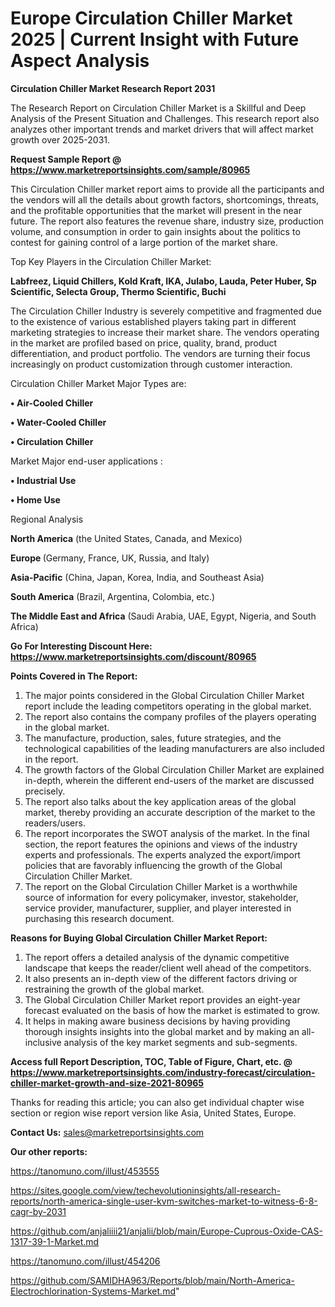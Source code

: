 # Europe Circulation Chiller Market 2025 | Current Insight with Future Aspect Analysis

<strong>Circulation Chiller Market Research Report 2031</strong>

The Research Report on Circulation Chiller Market is a Skillful and Deep Analysis of the Present Situation and Challenges. This research report also analyzes other important trends and market drivers that will affect market growth over 2025-2031.

<strong>Request Sample Report @ <a href=https://www.marketreportsinsights.com/sample/80965>https://www.marketreportsinsights.com/sample/80965</a></strong>

This Circulation Chiller market report aims to provide all the participants and the vendors will all the details about growth factors, shortcomings, threats, and the profitable opportunities that the market will present in the near future. The report also features the revenue share, industry size, production volume, and consumption in order to gain insights about the politics to contest for gaining control of a large portion of the market share.

Top Key Players in the Circulation Chiller Market:

<strong>Labfreez, Liquid Chillers, Kold Kraft, IKA, Julabo, Lauda, Peter Huber, Sp Scientific, Selecta Group, Thermo Scientific, Buchi</strong>

The Circulation Chiller Industry is severely competitive and fragmented due to the existence of various established players taking part in different marketing strategies to increase their market share. The vendors operating in the market are profiled based on price, quality, brand, product differentiation, and product portfolio. The vendors are turning their focus increasingly on product customization through customer interaction.

Circulation Chiller Market Major Types are:

<strong>• Air-Cooled Chiller

• Water-Cooled Chiller

• Circulation Chiller</strong>

Market Major end-user applications :

<strong>• Industrial Use

• Home Use</strong>

Regional Analysis

</u><strong><b>North America</b></strong> (the United States, Canada, and Mexico)

<strong><b>Europe </b></strong>(Germany, France, UK, Russia, and Italy)

<strong><b>Asia-Pacific</b></strong> (China, Japan, Korea, India, and Southeast Asia)

<strong><b>South America</b></strong> (Brazil, Argentina, Colombia, etc.)

<strong><b>The Middle East and Africa</b></strong> (Saudi Arabia, UAE, Egypt, Nigeria, and South Africa)

<strong>Go For Interesting Discount Here: <a href=https://www.marketreportsinsights.com/discount/80965>https://www.marketreportsinsights.com/discount/80965</a></strong>

<strong>Points Covered in The Report:</strong>
<ol>
  <li>The major points considered in the Global Circulation Chiller Market report include the leading competitors operating in the global market.</li>
  <li>The report also contains the company profiles of the players operating in the global market.</li>
  <li>The manufacture, production, sales, future strategies, and the technological capabilities of the leading manufacturers are also included in the report.</li>
  <li>The growth factors of the Global Circulation Chiller Market are explained in-depth, wherein the different end-users of the market are discussed precisely.</li>
  <li>The report also talks about the key application areas of the global market, thereby providing an accurate description of the market to the readers/users.</li>
  <li>The report incorporates the SWOT analysis of the market. In the final section, the report features the opinions and views of the industry experts and professionals. The experts analyzed the export/import policies that are favorably influencing the growth of the Global Circulation Chiller Market.</li>
  <li>The report on the Global Circulation Chiller Market is a worthwhile source of information for every policymaker, investor, stakeholder, service provider, manufacturer, supplier, and player interested in purchasing this research document.</li>
</ol>
<strong>Reasons for Buying Global Circulation Chiller Market Report:</strong>

<ol>
  <li>The report offers a detailed analysis of the dynamic competitive landscape that keeps the reader/client well ahead of the competitors.</li>
  <li>It also presents an in-depth view of the different factors driving or restraining the growth of the global market.</li>
  <li>The Global Circulation Chiller Market report provides an eight-year forecast evaluated on the basis of how the market is estimated to grow.</li>
  <li>It helps in making aware business decisions by having providing thorough insights insights into the global market and by making an all-inclusive analysis of the key market segments and sub-segments.</li>
</ol>
<strong>Access full Report Description, TOC, Table of Figure, Chart, etc. @ <a href=https://www.marketreportsinsights.com/industry-forecast/circulation-chiller-market-growth-and-size-2021-80965>https://www.marketreportsinsights.com/industry-forecast/circulation-chiller-market-growth-and-size-2021-80965</a></strong>


Thanks for reading this article; you can also get individual chapter wise section or region wise report version like Asia, United States, Europe.

<strong>Contact Us:</strong>
sales@marketreportsinsights.com

<strong>Our other reports:</strong>

<a href=https://tanomuno.com/illust/453555>https://tanomuno.com/illust/453555</a>

<a href=https://sites.google.com/view/techevolutioninsights/all-research-reports/north-america-single-user-kvm-switches-market-to-witness-6-8-cagr-by-2031>https://sites.google.com/view/techevolutioninsights/all-research-reports/north-america-single-user-kvm-switches-market-to-witness-6-8-cagr-by-2031</a>

<a href=https://github.com/anjaliiii21/anjalii/blob/main/Europe-Cuprous-Oxide-CAS-1317-39-1-Market.md>https://github.com/anjaliiii21/anjalii/blob/main/Europe-Cuprous-Oxide-CAS-1317-39-1-Market.md</a>

<a href=https://tanomuno.com/illust/454206>https://tanomuno.com/illust/454206</a>

<a href=https://github.com/SAMIDHA963/Reports/blob/main/North-America-Electrochlorination-Systems-Market.md>https://github.com/SAMIDHA963/Reports/blob/main/North-America-Electrochlorination-Systems-Market.md</a>"
